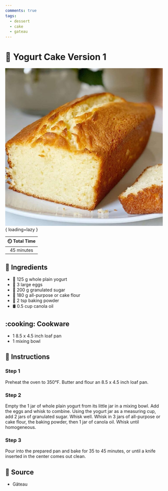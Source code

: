 ```yaml
---
comments: true
tags:
  - dessert
  - cake
  - gateau
---
```

# :cake: Yogurt Cake Version 1

![Yogurt Cake Version 1][1]{ loading=lazy }

| :timer_clock: Total Time |
|:-----------------------: |
| 45 minutes |

## :salt: Ingredients

- :microbe: 125 g whole plain yogurt
- :egg: 3 large eggs
- :candy: 200 g granulated sugar
- :ear_of_rice: 180 g all-purpose or cake flour
- :dash: 2 tsp baking powder
- :oil_drum: 0.5 cup canola oil

## :cooking: Cookware

- 1 8.5 x 4.5 inch loaf pan
- 1 mixing bowl

## :pencil: Instructions

### Step 1

Preheat the oven to 350°F. Butter and flour an 8.5 x 4.5 inch loaf pan.

### Step 2

Empty the 1 jar of whole plain yogurt from its little jar in a mixing bowl. Add the eggs and whisk to combine. Using the
yogurt jar as a measuring cup, add 2 jars of granulated sugar. Whisk well. Whisk in 3 jars of all-purpose or cake flour,
the baking powder, then 1 jar of canola oil. Whisk until homogeneous.

### Step 3

Pour into the prepared pan and bake for 35 to 45 minutes, or until a knife inserted in the center comes out clean.

## :link: Source

- Gâteau

[1]: <../../assets/images/yogurt-cake-version-1.jpg>
